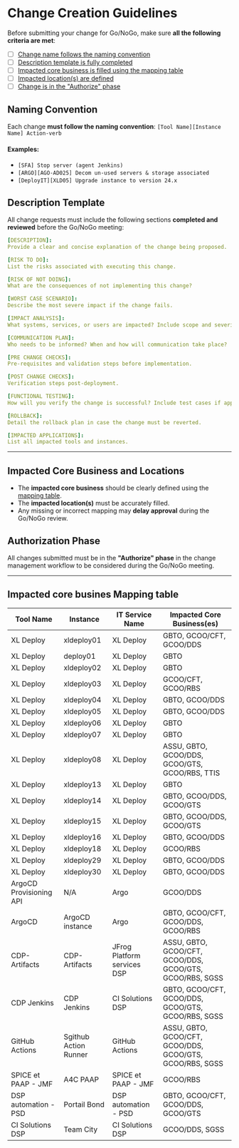# Change Creation Guidelines

Before submitting your change for Go/NoGo, make sure **all the following criteria are met**:

- [ ] [Change name follows the naming convention](#naming-convention)
- [ ] [Description template is fully completed](#description-template)
- [ ] [Impacted core business is filled using the mapping table](#impacted-core-busines-mapping-table)
- [ ] [Impacted location(s) are defined](#impacted-core-business-and-locations)
- [ ] [Change is in the "Authorize" phase](#authorization-phase)

## Naming Convention

Each change **must follow the naming convention**:
`[Tool Name][Instance Name] Action-verb`

#### Examples:

- `[SFA] Stop server (agent Jenkins)`
- `[ARGO][AGO-AD025] Decom un-used servers & storage associated`
- `[DeployIT][XLD05] Upgrade instance to version 24.x`

## Description Template

All change requests must include the following sections **completed and reviewed** before the Go/NoGo meeting:

```yaml
[DESCRIPTION]:
Provide a clear and concise explanation of the change being proposed.

[RISK TO DO]:
List the risks associated with executing this change.

[RISK OF NOT DOING]:
What are the consequences of not implementing this change?

[WORST CASE SCENARIO]:
Describe the most severe impact if the change fails.

[IMPACT ANALYSIS]:
What systems, services, or users are impacted? Include scope and severity.

[COMMUNICATION PLAN]:
Who needs to be informed? When and how will communication take place?

[PRE CHANGE CHECKS]:
Pre-requisites and validation steps before implementation.

[POST CHANGE CHECKS]:
Verification steps post-deployment.

[FUNCTIONAL TESTING]:
How will you verify the change is successful? Include test cases if applicable.

[ROLLBACK]:
Detail the rollback plan in case the change must be reverted.

[IMPACTED APPLICATIONS]:
List all impacted tools and instances.

```

---

## Impacted Core Business and Locations

- The **impacted core business** should be clearly defined using the [mapping table](#impacted-core-business-and-locations).
- The **impacted location(s)** must be accurately filled.
- Any missing or incorrect mapping may **delay approval** during the Go/NoGo review.

## Authorization Phase

All changes submitted must be in the **"Authorize" phase** in the change management workflow to be considered during the Go/NoGo meeting.

---

## Impacted core busines Mapping table

| Tool Name               | Instance              | IT Service Name             | Impacted Core Business(es)                               |
| ----------------------- | --------------------- | --------------------------- | -------------------------------------------------------- |
| XL Deploy               | xldeploy01            | XL Deploy                   | GBTO, GCOO/CFT, GCOO/DDS                                 |
| XL Deploy               | deploy01              | XL Deploy                   | GBTO                                                     |
| XL Deploy               | xldeploy02            | XL Deploy                   | GBTO                                                     |
| XL Deploy               | xldeploy03            | XL Deploy                   | GCOO/CFT, GCOO/RBS                                       |
| XL Deploy               | xldeploy04            | XL Deploy                   | GBTO, GCOO/DDS                                           |
| XL Deploy               | xldeploy05            | XL Deploy                   | GBTO, GCOO/DDS                                           |
| XL Deploy               | xldeploy06            | XL Deploy                   | GBTO                                                     |
| XL Deploy               | xldeploy07            | XL Deploy                   | GBTO                                                     |
| XL Deploy               | xldeploy08            | XL Deploy                   | ASSU, GBTO, GCOO/DDS, GCOO/GTS, GCOO/RBS, TTIS           |
| XL Deploy               | xldeploy13            | XL Deploy                   | GBTO                                                     |
| XL Deploy               | xldeploy14            | XL Deploy                   | GBTO, GCOO/DDS, GCOO/GTS                                 |
| XL Deploy               | xldeploy15            | XL Deploy                   | GBTO, GCOO/DDS, GCOO/GTS                                 |
| XL Deploy               | xldeploy16            | XL Deploy                   | GBTO, GCOO/DDS                                           |
| XL Deploy               | xldeploy18            | XL Deploy                   | GCOO/RBS                                                 |
| XL Deploy               | xldeploy29            | XL Deploy                   | GBTO, GCOO/DDS                                           |
| XL Deploy               | xldeploy30            | XL Deploy                   | GBTO, GCOO/DDS                                           |
| ArgoCD Provisioning API | N/A                   | Argo                        | GCOO/DDS                                                 |
| ArgoCD                  | ArgoCD instance       | Argo                        | GBTO, GCOO/CFT, GCOO/DDS, GCOO/RBS                       |
| CDP-Artifacts           | CDP-Artifacts         | JFrog Platform services DSP | ASSU, GBTO, GCOO/CFT, GCOO/DDS, GCOO/GTS, GCOO/RBS, SGSS |
| CDP Jenkins             | CDP Jenkins           | CI Solutions DSP            | GBTO, GCOO/CFT, GCOO/DDS, GCOO/GTS, GCOO/RBS, SGSS       |
| GitHub Actions          | Sgithub Action Runner | GitHub Actions              | ASSU, GBTO, GCOO/CFT, GCOO/DDS, GCOO/GTS, GCOO/RBS, SGSS |
| SPICE et PAAP - JMF     | A4C PAAP              | SPICE et PAAP - JMF         | GCOO/RBS                                                 |
| DSP automation - PSD    | Portail Bond          | DSP automation - PSD        | GBTO, GCOO/CFT, GCOO/DDS, GCOO/GTS                       |
| CI Solutions DSP        | Team City             | CI Solutions DSP            | GCOO/DDS, SGSS                                           |
